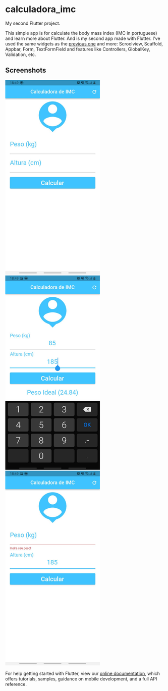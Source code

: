 # calculadora_imc

My second Flutter project.

This simple app is for calculate the body mass index (IMC in portuguese) and learn more about Flutter.
And is my second app made with Flutter.
I've used the same widgets as the [previous one](https://github.com/henriqueparaguassu/contador_de_pessoas) and more: Scroolview, Scaffold, Appbar, Form, TextFormField and features like Controllers, GlobalKey, Validation, etc.

## Screenshots

<img src="screenshots/img1.jpg" width="300" />
<img src="screenshots/img2.jpg" width="300" />
<img src="screenshots/img3.jpg" width="300" />


For help getting started with Flutter, view our
[online documentation](https://flutter.dev/docs), which offers tutorials,
samples, guidance on mobile development, and a full API reference.
